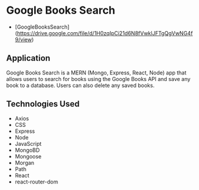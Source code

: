 # Google Books Search

* [GoogleBooksSearch] (https://drive.google.com/file/d/1H0zqIpCi21d6N8fVwklJFTgQgVwNG4f9/view)

## Application
Google Books Search is a MERN (Mongo, Express, React, Node) app that allows users to search for books using the Google Books API and save any book to a database. Users can also delete any saved books.

## Technologies Used
- Axios
- CSS
- Express
- Node
- JavaScript
- MongoBD
- Mongoose
- Morgan
- Path
- React
- react-router-dom